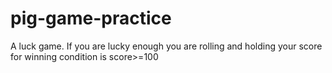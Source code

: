 # pig-game-practice
A luck game. If you are lucky enough you are rolling and holding your score for winning condition is score>=100
